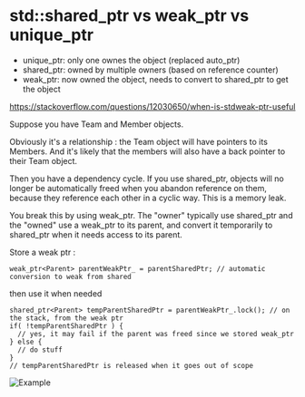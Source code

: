 # std::shared_ptr vs weak_ptr vs unique_ptr
- unique_ptr: only one ownes the object (replaced auto_ptr)
- shared_ptr: owned by multiple owners (based on reference counter)
- weak_ptr: now owned the object, needs to convert to shared_ptr to get the object

https://stackoverflow.com/questions/12030650/when-is-stdweak-ptr-useful

Suppose you have Team and Member objects.

Obviously it's a relationship : the Team object will have pointers to its Members. And it's likely that the members will also have a 
back pointer to their Team object.

Then you have a dependency cycle. If you use shared_ptr, objects will no longer be automatically freed when you abandon reference on them, 
because they reference each other in a cyclic way. This is a memory leak.

You break this by using weak_ptr. The "owner" typically use shared_ptr and the "owned" use a weak_ptr to its parent, and convert it 
temporarily to shared_ptr when it needs access to its parent.

Store a weak ptr :
```
weak_ptr<Parent> parentWeakPtr_ = parentSharedPtr; // automatic conversion to weak from shared
```
then use it when needed
```
shared_ptr<Parent> tempParentSharedPtr = parentWeakPtr_.lock(); // on the stack, from the weak ptr
if( !tempParentSharedPtr ) {
  // yes, it may fail if the parent was freed since we stored weak_ptr
} else {
  // do stuff
}
// tempParentSharedPtr is released when it goes out of scope
```
  
![Example](https://i.stack.imgur.com/iKXVO.png)
